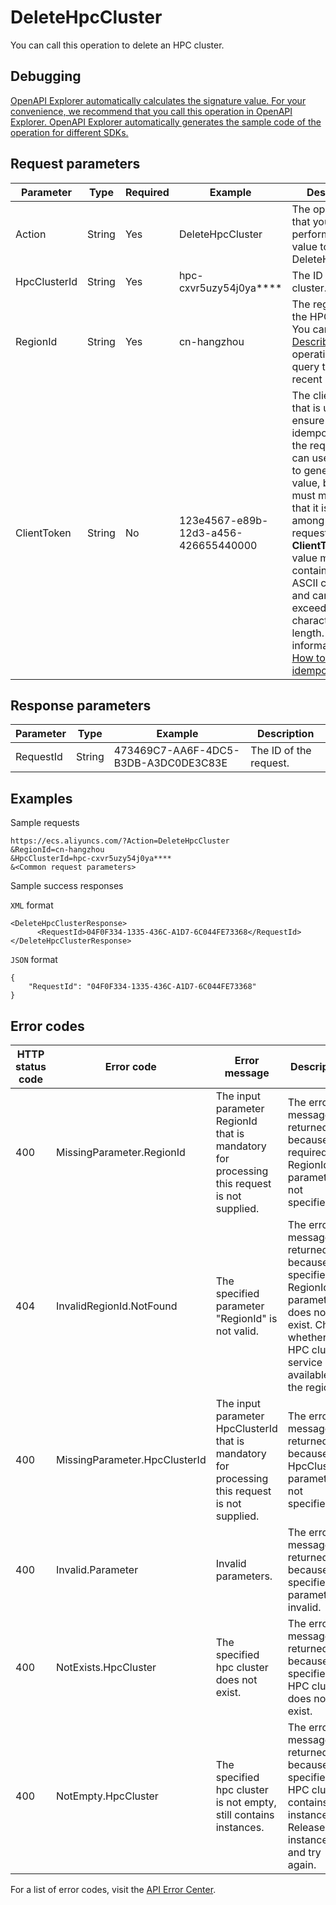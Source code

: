 # DeleteHpcCluster

You can call this operation to delete an HPC cluster.

## Debugging

[OpenAPI Explorer automatically calculates the signature value. For your convenience, we recommend that you call this operation in OpenAPI Explorer. OpenAPI Explorer automatically generates the sample code of the operation for different SDKs.](https://api.aliyun.com/#product=Ecs&api=DeleteHpcCluster&type=RPC&version=2014-05-26)

## Request parameters

|Parameter|Type|Required|Example|Description|
|---------|----|--------|-------|-----------|
|Action|String|Yes|DeleteHpcCluster|The operation that you want to perform. Set the value to DeleteHpcCluster. |
|HpcClusterId|String|Yes|hpc-cxvr5uzy54j0ya\*\*\*\*|The ID of the HPC cluster. |
|RegionId|String|Yes|cn-hangzhou|The region ID of the HPC cluster. You can call the [DescribeRegions](~~25609~~) operation to query the most recent region list. |
|ClientToken|String|No|123e4567-e89b-12d3-a456-426655440000|The client token that is used to ensure the idempotence of the request. You can use the client to generate the value, but you must make sure that it is unique among different requests. The **ClientToken** value must contain only ASCII characters and cannot exceed 64 characters in length. For more information, see [How to ensure idempotence](~~25693~~). |

## Response parameters

|Parameter|Type|Example|Description|
|---------|----|-------|-----------|
|RequestId|String|473469C7-AA6F-4DC5-B3DB-A3DC0DE3C83E|The ID of the request. |

## Examples

Sample requests

```
https://ecs.aliyuncs.com/?Action=DeleteHpcCluster
&RegionId=cn-hangzhou
&HpcClusterId=hpc-cxvr5uzy54j0ya****
&<Common request parameters>
```

Sample success responses

`XML` format

```
<DeleteHpcClusterResponse>
      <RequestId>04F0F334-1335-436C-A1D7-6C044FE73368</RequestId>
</DeleteHpcClusterResponse>
```

`JSON` format

```
{
    "RequestId": "04F0F334-1335-436C-A1D7-6C044FE73368"
}
```

## Error codes

|HTTP status code|Error code|Error message|Description|
|----------------|----------|-------------|-----------|
|400|MissingParameter.RegionId|The input parameter RegionId that is mandatory for processing this request is not supplied.|The error message returned because the required RegionId parameter is not specified.|
|404|InvalidRegionId.NotFound|The specified parameter "RegionId" is not valid.|The error message returned because the specified RegionId parameter does not exist. Check whether the HPC cluster service is available in the region.|
|400|MissingParameter.HpcClusterId|The input parameter HpcClusterId that is mandatory for processing this request is not supplied.|The error message returned because the HpcClusterId parameter is not specified.|
|400|Invalid.Parameter|Invalid parameters.|The error message returned because a specified parameter is invalid.|
|400|NotExists.HpcCluster|The specified hpc cluster does not exist.|The error message returned because the specified HPC cluster does not exist.|
|400|NotEmpty.HpcCluster|The specified hpc cluster is not empty, still contains instances.|The error message returned because the specified HPC cluster contains instances. Release the instances and try again.|

For a list of error codes, visit the [API Error Center](https://error-center.alibabacloud.com/status/product/Ecs).

